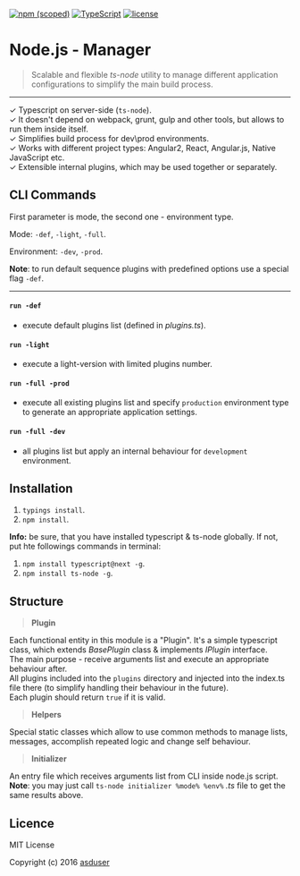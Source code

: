 [![npm (scoped)](https://img.shields.io/npm/v/@cycle/core.svg)]()
[![TypeScript](https://badges.frapsoft.com/typescript/version/typescript-next.svg?v=101)](https://github.com/ellerbrock/typescript-badges/)
[![license](https://img.shields.io/github/license/mashape/apistatus.svg)]()

# Node.js - Manager

> Scalable and flexible *ts-node* utility to manage different application configurations to simplify the main build process.

---

✓ Typescript on server-side (`ts-node`).<br/>
✓ It doesn't depend on webpack, grunt, gulp and other tools, but allows to run them inside itself.<br/>
✓ Simplifies build process for dev\prod environments.<br/>
✓ Works with different project types: Angular2, React, Angular.js, Native JavaScript etc.<br/>
✓ Extensible internal plugins, which may be used together or separately.

## CLI Commands

First parameter is mode, the second one - environment type.

Mode: `-def`, `-light`, `-full`.

Environment: `-dev`, `-prod`.

**Note**: to run default sequence plugins with predefined options use a special flag `-def`.

---

#### `run -def`
- execute default plugins list (defined in *plugins.ts*).

#### `run -light`
- execute a light-version with limited plugins number.

#### `run -full -prod`
- execute all existing plugins list and specify `production` environment type to generate an appropriate application settings.

#### `run -full -dev`
- all plugins list but apply an internal behaviour for `development` environment.
  
## Installation

1. `typings install`.
2. `npm install`.

**Info:** be sure, that you have installed typescript & ts-node globally. If not, put hte followings commands in terminal:

1. `npm install typescript@next -g`.
2. `npm install ts-node -g`.  

## Structure

> **Plugin**

Each functional entity in this module is a "Plugin". It's a simple typescript class, which extends *BasePlugin* class & implements *IPlugin* interface.<br/>
The main purpose - receive arguments list and execute an appropriate behaviour after.<br/>
All plugins included into the `plugins` directory and injected into the index.ts file there (to simplify handling their behaviour in the future).<br/>
Each plugin should return `true` if it is valid.

> **Helpers**

Special static classes which allow to use common methods to manage lists, messages, accomplish repeated logic and change self behaviour.

> **Initializer**

An entry file which receives arguments list from CLI inside node.js script.<br/>
**Note**: you may just call `ts-node initializer %mode% %env%` *.ts* file to get the same results above. 

## Licence

MIT License

Copyright (c) 2016 [asduser](https://github.com/asduser)
